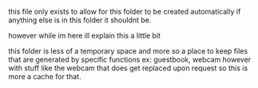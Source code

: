 this file only exists to allow for this folder to be created automatically 
if anything else is in this folder it shouldnt be.

however while im here ill explain this a little bit

this folder is less of a temporary space and more so a place to keep files that are generated by specific functions ex: guestbook, webcam
however with stuff like the webcam that does get replaced upon request so this is more a cache for that.